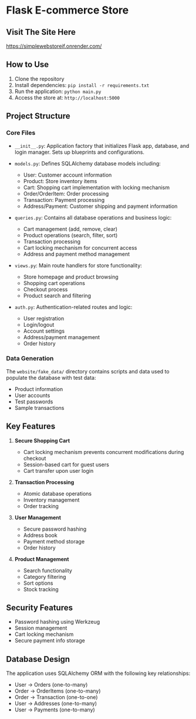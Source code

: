 # Flask E-commerce Store

## Visit The Site Here
https://simplewebstoreif.onrender.com/

## How to Use

1. Clone the repository
2. Install dependencies: `pip install -r requirements.txt`
3. Run the application: `python main.py`
4. Access the store at: `http://localhost:5000`

## Project Structure

### Core Files

- `__init__.py`: Application factory that initializes Flask app, database, and login manager. Sets up blueprints and configurations.

- `models.py`: Defines SQLAlchemy database models including:
  - User: Customer account information
  - Product: Store inventory items
  - Cart: Shopping cart implementation with locking mechanism
  - Order/OrderItem: Order processing
  - Transaction: Payment processing
  - Address/Payment: Customer shipping and payment information

- `queries.py`: Contains all database operations and business logic:
  - Cart management (add, remove, clear)
  - Product operations (search, filter, sort)
  - Transaction processing
  - Cart locking mechanism for concurrent access
  - Address and payment method management

- `views.py`: Main route handlers for store functionality:
  - Store homepage and product browsing
  - Shopping cart operations
  - Checkout process
  - Product search and filtering

- `auth.py`: Authentication-related routes and logic:
  - User registration
  - Login/logout
  - Account settings
  - Address/payment management
  - Order history

### Data Generation

The `website/fake_data/` directory contains scripts and data used to populate the database with test data:
- Product information
- User accounts
- Test passwords
- Sample transactions

## Key Features

1. **Secure Shopping Cart**
   - Cart locking mechanism prevents concurrent modifications during checkout
   - Session-based cart for guest users
   - Cart transfer upon user login

2. **Transaction Processing**
   - Atomic database operations
   - Inventory management
   - Order tracking

3. **User Management**
   - Secure password hashing
   - Address book
   - Payment method storage
   - Order history

4. **Product Management**
   - Search functionality
   - Category filtering
   - Sort options
   - Stock tracking

## Security Features

- Password hashing using Werkzeug
- Session management
- Cart locking mechanism
- Secure payment info storage

## Database Design

The application uses SQLAlchemy ORM with the following key relationships:
- User -> Orders (one-to-many)
- Order -> OrderItems (one-to-many)
- Order -> Transaction (one-to-one)
- User -> Addresses (one-to-many)
- User -> Payments (one-to-many)
